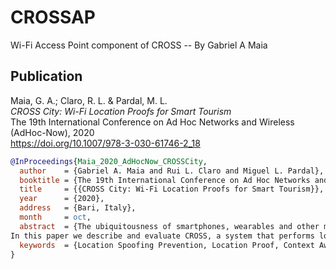 # CROSSAP

Wi-Fi Access Point component of CROSS -- By Gabriel A Maia

## Publication

Maia, G. A.; Claro, R. L. & Pardal, M. L.  
_CROSS City: Wi-Fi Location Proofs for Smart Tourism_  
The 19th International Conference on Ad Hoc Networks and Wireless (AdHoc-Now), 2020  
<https://doi.org/10.1007/978-3-030-61746-2_18>

```bibtex
@InProceedings{Maia_2020_AdHocNow_CROSSCity,
  author    = {Gabriel A. Maia and Rui L. Claro and Miguel L. Pardal},
  booktitle = {The 19th International Conference on Ad Hoc Networks and Wireless (AdHoc-Now)},
  title     = {{CROSS City: Wi-Fi Location Proofs for Smart Tourism}},
  year      = {2020},
  address   = {Bari, Italy},
  month     = oct,
  abstract  = {The ubiquitousness of smartphones, wearables and other mobile devices, coupled with the increasing number of communications infrastructure present in smart cities, has led to the rise of location-based services. Many of these services do not verify the location information they consume and are vulnerable to spoofing attacks. Location proof systems aim to solve this by allowing devices to interact with locationspecific resources and later prove that they were at the location. 
In this paper we describe and evaluate CROSS, a system that performs location verification using techniques compatible with off-the-shelf Android smartphones. We present three strategies to produce location proofs with increasing tamper-resistance. We designed our system with user privacy and security in mind, minimizing the number of connections between devices. We implemented a prototype application to assess the feasibility and reliability of the proof strategies. The application allows rewarding users who complete a touristic route with proofs of visit collected along the way. Our evaluation, which included experiments with 30 users, showed that we can use the system in real-world scenarios, providing adequate security guarantees for the use case.},
  keywords  = {Location Spoofing Prevention, Location Proof, Context Awareness, Security, Internet of Things},
}
```
